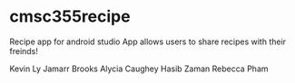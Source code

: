 # cmsc355recipe
Recipe app for android studio
App allows users to share recipes with their freinds!

Kevin Ly
Jamarr Brooks
Alycia Caughey
Hasib Zaman
Rebecca Pham
